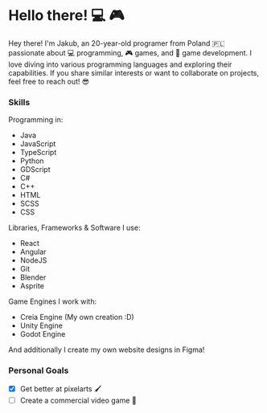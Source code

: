 # Hello there! :computer: :video_game:
Hey there! I'm Jakub, an 20-year-old programer from Poland 🇵🇱 passionate about 💻 programming, 🎮 games, and 🎲 game development. I love diving into various programming languages and exploring their capabilities. If you share similar interests or want to collaborate on projects, feel free to reach out! 😎

### Skills
Programming in:
- Java
- JavaScript
- TypeScript
- Python
- GDScript
- C#
- C++
- HTML
- SCSS
- CSS

Libraries, Frameworks & Software I use:
- React
- Angular
- NodeJS
- Git
- Blender
- Asprite

Game Engines I work with:
- Creia Engine (My own creation :D)
- Unity Engine
- Godot Engine

And additionally I create my own website designs in Figma! 

### Personal Goals
- [x] Get better at pixelarts 🖌️
- [ ] Create a commercial video game 🎲

